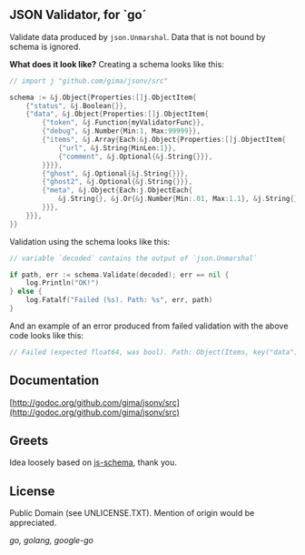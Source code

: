 ## JSON Validator, for `go´

Validate data produced by `json.Unmarshal`. Data that is not bound by schema is ignored.

**What does it look like?** Creating a schema looks like this:

```go
// import j "github.com/gima/jsonv/src"

schema := &j.Object{Properties:[]j.ObjectItem{
    {"status", &j.Boolean{}},
    {"data", &j.Object{Properties:[]j.ObjectItem{
        {"token", &j.Function{myValidatorFunc}},
        {"debug", &j.Number{Min:1, Max:99999}},
        {"items", &j.Array{Each:&j.Object{Properties:[]j.ObjectItem{
            {"url", &j.String{MinLen:1}},
            {"comment", &j.Optional{&j.String{}}},
        }}}},
        {"ghost", &j.Optional{&j.String{}}},
        {"ghost2", &j.Optional{&j.String{}}},
        {"meta", &j.Object{Each:j.ObjectEach{
            &j.String{}, &j.Or{&j.Number{Min:.01, Max:1.1}, &j.String{}},
        }}},
    }}},
}}
```

Validation using the schema looks like this:

```go
// variable `decoded` contains the output of `json.Unmarshal`

if path, err := schema.Validate(decoded); err == nil {
    log.Println("OK!")
} else {
    log.Fatalf("Failed (%s). Path: %s", err, path)
}
```

And an example of an error produced from failed validation with the above code looks like this:

```go
// Failed (expected float64, was bool). Path: Object(Items, key("data").Value)->Object(Items, key("debug").Value)->Number
```

## Documentation
[http://godoc.org/github.com/gima/jsonv/src](http://godoc.org/github.com/gima/jsonv/src)

## Greets
Idea loosely based on [js-schema](https://github.com/molnarg/js-schema), thank you.

## License

Public Domain (see UNLICENSE.TXT). Mention of origin would be appreciated.

*go, golang, google-go*
